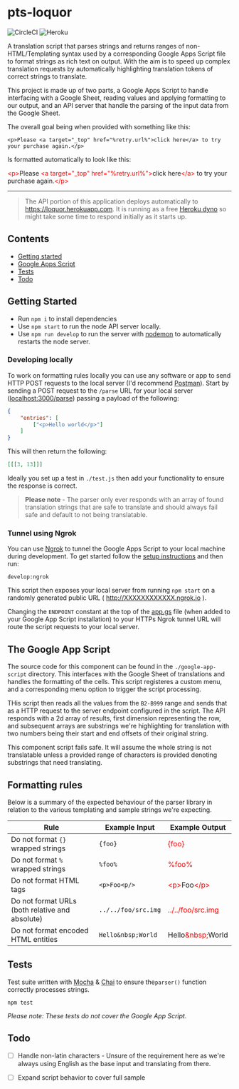 # pts-loquor

![CircleCI](https://circleci.com/gh/jamesrwilliams/pts-loquor.svg?style=shield&circle-token=d2bdf5a59f5587ed2d43d1125229108b145d174f) ![Heroku](https://pyheroku-badge.herokuapp.com/?app=loquor)

A translation script that parses strings and returns ranges of non-HTML/Templating syntax used by a corresponding Google Apps Script file to format strings as rich text on output.  With the aim is to speed up complex translation requests by automatically highlighting translation tokens of correct strings to translate. 

This project is made up of two parts, a Google Apps Script to handle interfacing with a Google Sheet, reading values and applying formatting to our output, and an API server that handle the parsing of the input data from the Google Sheet.

The overall goal being when provided with something like this:

`<p>Please <a target="_top" href="%retry.url%">click here</a> to try your purchase again.</p>`

Is formatted automatically to look like this:

<p><span style="color: #f00">&lt;p&gt;</span>Please <span style="color: #f00">&lt;a target="_top" href="%retry.url%"&gt;</span>click here<span style="color: #f00">&lt;/a&gt;</span> to try your purchase again.<span style="color: #f00">&lt;/p&gt;</span></p>

---

> The API portion of this application deploys automatically to https://loquor.herokuapp.com. It is running as a free [Heroku dyno](https://www.heroku.com/dynos) so might take some time to respond initially as it starts up.
 
## Contents

- [Getting started](#getting-started)
- [Google Apps Script](#the-google-app-script)
- [Tests](#tests)
- [Todo](#todo)

## Getting Started

- Run `npm i` to install dependencies
- Use `npm start` to run the node API server locally.
- Use `npm run develop` to run the server with [nodemon](https://nodemon.io/) to automatically restarts the node server.

### Developing locally

To work on formatting rules locally you can use any software or app to send HTTP POST requests to the local server (I'd recommend [Postman](https://www.postman.com/)). Start by sending a POST request to the `/parse` URL for your local server ([localhost:3000/parse](http://localhost:3000/parse)) passing a payload of the following:

```json
{
    "entries": [
        ["<p>Hello world</p>"]
    ]
} 
```

This will then return the following:

```json
[[[3, 13]]]
```

Ideally you set up a test in `./test.js` then add your functionality to ensure the response is correct.

> **Please note** - The parser only ever responds with an array of found translation strings that are safe to translate and should always fail safe and default to not being translatable.

### Tunnel using Ngrok

You can use [Ngrok](https://ngrok.com/) to tunnel the Google Apps Script to your local machine during development. To get started follow the [setup instructions](https://dashboard.ngrok.com/get-started/setup) and then run:

```
develop:ngrok
```

This script then exposes your local server from running `npm start` on a randomly generated public URL ( http://XXXXXXXXXXXX.ngrok.io ). 

 Changing the `ENDPOINT` constant at the top of the [app.gs](./google-app-script/app.gs) file (when added to your Google App Script installation) to your HTTPs Ngrok tunnel URL will route the script requests to your local server.

## The Google App Script

The source code for this component can be found in the `./google-app-script` directory. This interfaces with the Google Sheet of translations and handles the formatting of the cells. This script registeres a custom menu, and a corresponding menu option to trigger the script processing.

THis script then reads all the values from the `B2-B999` range and sends that as a HTTP request to the server endpoint configured in the script. The API responds with a 2d array of results, first dimension representing the row, and subsequent arrays are substrings we're highlighting for translation with two numbers being their start and end offsets of their original string.

This component script fails safe. It will assume the whole string is not translatable unless a provided range of characters is provided denoting substrings that need translating.

## Formatting rules

Below is a summary of the expected behaviour of the parser library in relation to the various templating and sample strings we're expecting.

| Rule | Example Input | Example Output |
| --- | ----- | --- |
| Do not format `{}` wrapped strings | `{foo}` | <span style="color: red;">{foo}</span> |
| Do not format `%` wrapped strings | `%foo%` | <span style="color: red;">%foo%</span> |
| Do not format HTML tags | `<p>Foo<p/>` | <span style="color: red;">&lt;p&gt;</span>Foo<span style="color: red;">&lt;/p&gt;</span> |
| Do not format URLs (both relative and absolute) | `../../foo/src.img` | <span style="color: red;">../../foo/src.img</span> |
| Do not format encoded HTML entities | `Hello&nbsp;World` | Hello<span style="color: red;">&amp;nbsp;</span>World |

## Tests

Test suite written with [Mocha](https://mochajs.org/) & [Chai](https://www.chaijs.com/) to ensure the`parser()` function correctly processes strings. 

```
npm test
```

_Please note: These tests do not cover the Google App Script._

## Todo

- [ ] Handle non-latin characters - Unsure of the requirement here as we're always using English as the base input and translating from there.
- [ ] Expand script behavior to cover full sample

